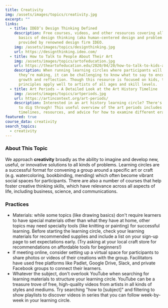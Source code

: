 ```yaml
---
title: Creativity
img: /assets/images/topics/creativity.jpg
excerpt: ""
links:
  - title: IDEO’s Design Thinking Defined
    description: Free courses, videos, and other resources covering all of the
      basics of design thinking (aka human-centered design and problem solving),
      provided by renowned design firm IDEO.
    img: /assets/images/topics/designthinking.jpg
    url: https://designthinking.ideo.com/
  - title: How to Talk to People About Their Art
    img: /assets/images/topics/artofeducation.jpg
    url: https://theartofeducation.edu/2020/04/20/how-to-talk-to-kids-about-their-art
    description: When running learning circles where participants will show what
      they’re making, it can be challenging to know what to say to encourage
      growth and reflection. Though this resource is focused on kids, the
      principles apply well to artists of all ages and skill levels.
  - title: Art Periods – A Detailed Look at the Art History Timeline
    img: /assets/images/topics/artperiods.jpg
    url: https://artincontext.org/art-periods/
    description: Interested in an art history learning circle? There's a lot of it
      to dig through! This useful overview of the art periods includes
      timelines, resources, and advice for how to examine different eras.
featured: true
course_data: creativity
search_topics:
  - creativity
---
```

### About This Topic

We approach **creativity** broadly as the ability to imagine and develop new, useful, or innovative solutions to all kinds of problems. Learning circles are a successful format for convening a group around a specific art or craft (e.g. watercoloring, bookbinding, mending) which often become vibrant social spaces for participants. There are also a number of courses that help foster creative thinking skills, which have relevance across all aspects of life, including business, science, and communications.

### Practices

* Materials: while some topics (like drawing basics) don't require learners to have special materials other than what they have at home, other topics may need specialty tools (like knitting or painting) for successful learning. Before starting the learning circle, check your learning materials for recommended supplies and include a list on your sign-up page to set expectations early. (Try asking at your local craft store for recommendations on affordable tools for beginners!)
* If meeting online, consider setting up a virtual space for participants to share photos or videos of their creations with the group. Facilitators have used free platforms like Padlet, Google Drive, Slack, and private Facebook groups to connect their learners. 
* Whatever the subject, don't overlook YouTube when searching for learning materials to structure your learning circle. YouTube can be a treasure trove of free, high-quality videos from artists in all kinds of styles and mediums. Try searching "how to \[subject]" and filtering to show playlists to discover videos in series that you can follow week-by-week in your learning circle.